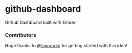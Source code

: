 # github-dashboard
Github Dashboard built with Ember

### Contributors
Huge thanks to [@timrourke](https://github.com/timrourke) for getting started with this idea!
